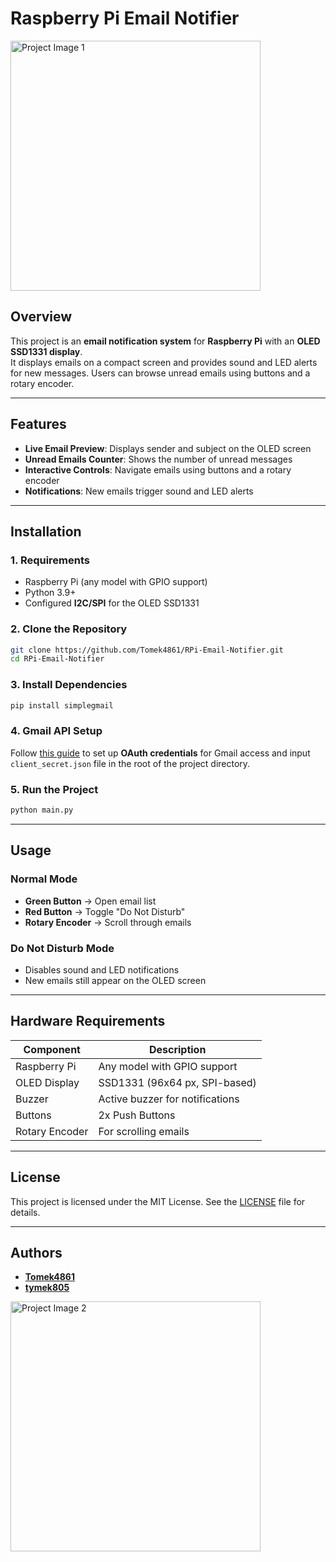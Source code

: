 # Raspberry Pi Email Notifier  

<img src="https://github.com/user-attachments/assets/53349920-bfc3-475f-bda0-687abebd3f2c" alt="Project Image 1" width="400">

## Overview  

This project is an **email notification system** for **Raspberry Pi** with an **OLED SSD1331 display**.  
It displays emails on a compact screen and provides sound and LED alerts for new messages. Users can browse unread emails using buttons and a rotary encoder.  

---

## Features  

- **Live Email Preview**: Displays sender and subject on the OLED screen  
- **Unread Emails Counter**: Shows the number of unread messages  
- **Interactive Controls**: Navigate emails using buttons and a rotary encoder 
- **Notifications**:  New emails trigger sound and LED alerts

---

## Installation  

### 1. Requirements  
- Raspberry Pi (any model with GPIO support)  
- Python 3.9+  
- Configured **I2C/SPI** for the OLED SSD1331  

### 2. Clone the Repository  
```bash
git clone https://github.com/Tomek4861/RPi-Email-Notifier.git  
cd RPi-Email-Notifier  
```

### 3. Install Dependencies  
```bash
pip install simplegmail
```

### 4. Gmail API Setup  
Follow [this guide](https://github.com/jeremyephron/simplegmail) to set up **OAuth credentials** for Gmail access and input `client_secret.json` file in the root of the project directory.  

### 5. Run the Project  
```bash
python main.py
```

---

## Usage  

### Normal Mode  
- **Green Button** → Open email list  
- **Red Button** → Toggle "Do Not Disturb"  
- **Rotary Encoder** → Scroll through emails  

### Do Not Disturb Mode  
- Disables sound and LED notifications  
- New emails still appear on the OLED screen  

---

## Hardware Requirements  

| Component     | Description                     |
|--------------|---------------------------------|
| Raspberry Pi | Any model with GPIO support     |
| OLED Display | SSD1331 (96x64 px, SPI-based)   |
| Buzzer       | Active buzzer for notifications |
| Buttons      | 2x Push Buttons                 |
| Rotary Encoder | For scrolling emails         |

---

## License  
This project is licensed under the MIT License. See the [LICENSE](LICENSE.md) file for details.

---

## Authors  

- **[Tomek4861](https://github.com/Tomek4861)**
- **[tymek805](https://github.com/tymek805)**

<img src="https://github.com/user-attachments/assets/42b69907-5f14-4d58-9579-053890a53395" alt="Project Image 2" width="400">
